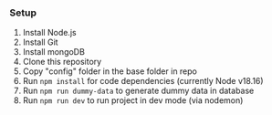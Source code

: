 ### Setup
1. Install Node.js
2. Install Git
3. Install mongoDB
4. Clone this repository
5. Copy "config" folder in the base folder in repo
6. Run `npm install` for code dependencies (currently Node v18.16)
7. Run `npm run dummy-data` to generate dummy data in database
8. Run `npm run dev` to run project in dev mode (via nodemon)
